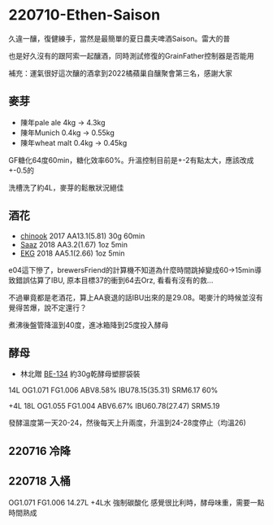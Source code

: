 # 220710-Ethen-Saison

久違一釀，復健練手，當然是最簡單的夏日農夫啤酒Saison。雷大的普

也是好久沒有的跟阿索一起釀酒，同時測試修復的GrainFather控制器是否能用

補充：運氣很好這次釀的酒拿到2022橘蘋巢自釀聚會第三名，感謝大家

## 麥芽
* 陳年pale ale 4kg -> 4.3kg
* 陳年Munich 0.4kg -> 0.55kg
* 陳年wheat malt 0.4kg -> 0.45kg

GF糖化64度60min，糖化效率60%。升溫控制目前是+-2有點太大，應該改成+-0.5的

洗槽洗了約4L，麥芽的鬆散狀況絕佳

## 酒花
* [chinook](https://shopee.tw/%E3%80%90-iBeer-%E5%95%A4%E9%85%92%E7%8E%8B-%E3%80%91Chinook-%E5%A5%87%E5%8A%AA%E5%85%8B%E5%95%A4%E9%85%92%E8%8A%B1-Hop-pellets-%E8%87%AA%E9%87%80%E5%95%A4%E9%85%92%E5%8E%9F%E6%96%99%E5%99%A8%E6%9D%90-i.7325371.40398555?sp_atk=442ddc5a-f455-4a2b-bcc2-f3fa428ca6d1&xptdk=442ddc5a-f455-4a2b-bcc2-f3fa428ca6d1) 2017 AA13.1(5.81) 30g 60min
* [Saaz](https://shopee.tw/-BakenBrew-%E8%87%AA%E9%87%80%E5%95%A4%E9%85%92%E5%8E%9F%E6%96%99-Saaz-%E8%96%A9%E5%A3%AB-%E5%95%A4%E9%85%92%E8%8A%B1-Hop-Pellets-i.5637984.21531305?sp_atk=0fec0fa6-1c73-4f2f-a7f3-585fa86f1989&xptdk=0fec0fa6-1c73-4f2f-a7f3-585fa86f1989) 2018 AA3.2(1.67) 1oz 5min
* [EKG](https://shopee.tw/-BakenBrew-%E8%87%AA%E9%87%80%E5%95%A4%E9%85%92%E5%8E%9F%E6%96%99-East-Kent-Golding-%E8%82%AF%E7%89%B9%E9%AB%98%E7%99%BB-%E5%95%A4%E9%85%92%E8%8A%B1Hop-Pellets-i.5637984.21532933?sp_atk=88b7edf0-dac7-42aa-9270-4862ce006721&xptdk=88b7edf0-dac7-42aa-9270-4862ce006721) 2018 AA5.1(2.66) 1oz 5min

e04這下慘了，brewersFriend的計算機不知道為什麼時間跳掉變成60->15min導致錯誤估算了IBU, 原本目標37的衝到64去Orz, 看看有沒有的救...

不過畢竟都是老酒花，算上AA衰退的話IBU出來的是29.08。喝麥汁的時候並沒有覺得苦爆，說不定還行？

煮沸後盤管降溫到40度，進冰箱降到25度投入酵母

## 酵母
* 林北贈 [BE-134](https://shopee.tw/Safale-BE-134-Belgian-Ale-Yeast-%E6%AF%94%E5%88%A9%E6%99%82%E8%89%BE%E7%88%BE%E9%85%B5%E6%AF%8D-%E2%97%8F%E9%9C%A7%E6%A8%82%E5%AE%B6%E9%87%80%E2%97%8B%E8%87%AA%E9%87%80%E5%95%A4%E9%85%92Homebrew%E2%97%8F-i.5799280.3534054354) 約30g乾酵母塑膠袋裝 

14L OG1.071 FG1.006 ABV8.58% IBU78.15(35.31) SRM6.17 60%

+4L 18L OG1.055 FG1.004 ABV6.67% IBU60.78(27.47) SRM5.19

發酵溫度第一天20-24，然後每天上升兩度，升溫到24-28度停止（均溫26)

## 220716 冷降
## 220718 入桶

OG1.071 FG1.006 14.27L +4L水 強制碳酸化
感覺很比利時，酵母味重，需要一點時間熟成
